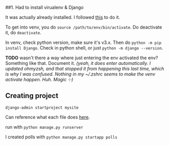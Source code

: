 ##1. Had to install virualenv & Django

It was actually already installed. I followed [this](https://docs.djangoproject.com/en/3.1/topics/install/#installing-an-official-release-with-pip) to do it.

To get into venv, you do `source /path/to/env/bin/activate`. Do deactivate it, do `deactivate`.

In venv, check python version, make sure it's v3.x. Then do `python -m pip install Django`. Check in python shell, or just `python -m django --version`.

**TODO** wasn't there a way where just entering the env activated the env? Something like that. Document it. _(yeah, it does enter automatically. I updated ohmyzsh, and that stopped it from happening this last time, which is why I was confused. Nothing in my ~/.zshrc seems to make the venv activate happen. Huh. Magic ✨)_

## Creating project

`django-admin startproject mysite`

Can reference what each file does [here](https://docs.djangoproject.com/en/3.1/intro/tutorial01/#creating-a-project).

run with `python manage.py runserver`

I created polls with `python manage.py startapp polls`